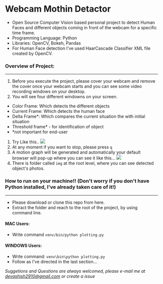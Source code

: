 # Webcam Mothin Detactor
- Open Source Computer Vision based personal project to detect Human Faces and different objects coming in front of the webcam for a specific time frame.
- Programming Language: Python
- Libraries: OpenCV, Bokeh, Pandas
- For Human Face detection I've used HaarCascade Classifier XML file created by OpenCV.

###  Overview of Project:

------------
1. Before you execute the project, please cover your webcam and remove the cover once your webcam starts and you can see some video recording windows on your desktop.
1. You will see four different windowns on your screen.
 - Color Frame: Which detects the different objects
 - Current Frame: Which detects the human face
 - Delta Frame*: Which compares the current situation the with initial situation 
 - Threshold frame* - for identification of object 
 - *not important for end-user
1. Try Like this..
![](https://thumbs.gfycat.com/SatisfiedSelfassuredFlycatcher-size_restricted.gif)
1. At any moment if you want to stop, please press `q`
1. A motion graph will be generated and automatically your default browser will pop-up where you can see it like this...
![](https://thumbs.gfycat.com/SeriousVibrantAppaloosa-size_restricted.gif)
1. There is folder called `img` at the root level, where you can see detected object's photos.



### How to run on your machine!! (Don't worry if you don't have Python installed, I've already taken care of it!)

------------


- Please download or clone this repo from here.
- Extract the folder and reach to the root of the project, by using command line.
#### MAC Users:
- Write command `venv/bin/python plotting.py`
#### WINDOWS Users:
- Write command: `venv\bin\python plotting.py`
- Follow as I've directed in the last section...

*Suggetions and Questions are always welcomed, please e-mail me at devashish2910@gmail.com or create a issue*
